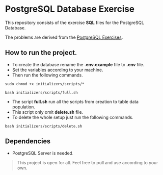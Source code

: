 # PostgreSQL Database Exercise

This repository consists of the exercise **SQL** files for the PostgreSQL Database.

The problems are derived from the [PostgreSQL Exercises](https://pgexercises.com/gettingstarted.html).


## How to run the project.

- To create the database rename the **.env.example** file to **.env** file.
- Set the variables according to your machine.
- Then run the following commands.

```shell
sudo chmod +x initializers/scripts/*
```

```shell
bash initializers/scripts/full.sh
```

- The script **full.sh** run all the scripts from creation to table data population.
- This script only omit **delete.sh** file.
- To delete the whole setup just run the following commands.

```shell
bash initializers/scripts/delete.sh
```


## Dependencies

- PostgreSQL Server is needed.


> This project is open for all. Feel free to pull and use according to your own.